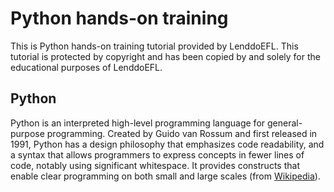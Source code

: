 # Python hands-on training

This is Python hands-on training tutorial provided by LenddoEFL.
This tutorial is protected by copyright and has been copied by and solely for the educational purposes of LenddoEFL.


## Python

Python is an interpreted high-level programming language for general-purpose programming. Created by Guido van Rossum and first released in 1991, Python has a design philosophy that emphasizes code readability, and a syntax that allows programmers to express concepts in fewer lines of code, notably using significant whitespace. It provides constructs that enable clear programming on both small and large scales (from [Wikipedia](https://en.wikipedia.org/wiki/Python_(programming_language))).
